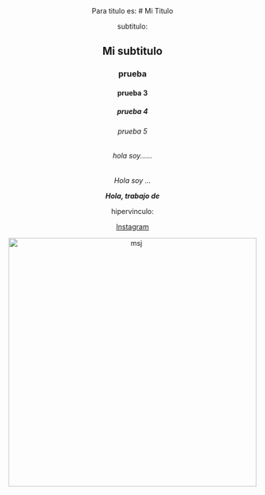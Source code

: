 <center>
  Para titulo es:
  # Mi Titulo
        
  subtitulo:
  ## Mi subtitulo
        
  ### prueba
        
  #### prueba 3
  ##### prueba 4
  ###### prueba 5
  ###### hola soy......
        
  *Hola soy ...*
        
  ***Hola, trabajo de***
        
  hipervinculo:
        
  [Instagram](https://www.instagram.com/casadelfuturogc)
        
  <img src="https://cdn-icons-png.flaticon.com/512/2175/2175188.png" alt="msj" width="500px">
  </center>
